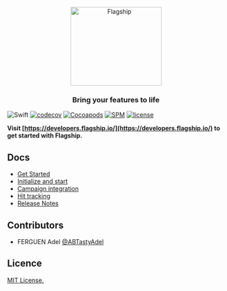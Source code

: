 <p align="center">

<img  src="https://mk0abtastybwtpirqi5t.kinstacdn.com/wp-content/uploads/picture-solutions-persona-product-flagship.jpg"  width="211"  height="182"  alt="Flagship"  />

</p>

<h3 align="center">Bring your features to life</h3>

![Swift](https://github.com/abtasty/flagship-ios/workflows/Swift/badge.svg)
[![codecov](https://codecov.io/gh/abtasty/flagship-ios/branch/master/graph/badge.svg)](https://codecov.io/gh/abtasty/flagship-ios) 
[![Cocoapods](https://img.shields.io/cocoapods/v/FlagShip)](https://cocoapods.org/pods/FlagShip)
[![SPM](https://img.shields.io/badge/Swift%20Package%20Manager-compatible-brightgreen)](https://swift.org/package-manager/)
[![license](https://badgen.now.sh/badge/license/MIT/blue)](./LICENSE)


**Visit [https://developers.flagship.io/](https://developers.flagship.io/) to get started with Flagship.**


## Docs

- [Get Started](http://developers.flagship.io/ios/v2.0.0/#getting-started)
- [Initialize and start](http://developers.flagship.io/ios/v2.0.0/#initialize-and-start-the-library)
- [Campaign integration](http://developers.flagship.io/ios/v2.0.0/#campaign-integration)
- [Hit tracking](http://developers.flagship.io/ios/v2.0.0/#hit-tracking)
- [Release Notes](http://developers.flagship.io/ios/v2.0.0/#release)


## Contributors

- FERGUEN Adel [@ABTastyAdel](https://github.com/ABTastyAdel)

## Licence

[MIT License.](https://github.com/abtasty/flagship-ios/blob/master/LICENSE)

